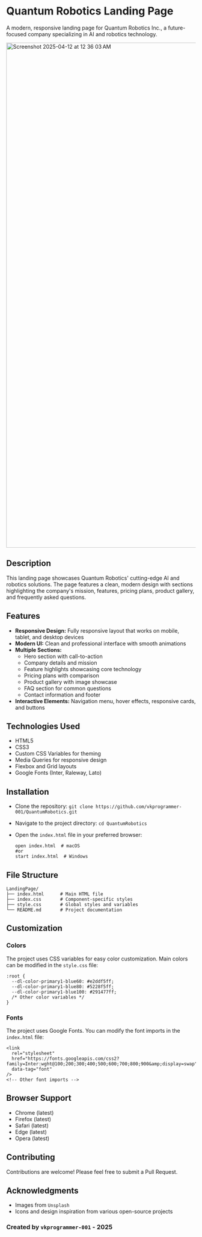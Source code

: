 # Quantum Robotics Landing Page
A modern, responsive landing page for Quantum Robotics Inc., a future-focused company specializing in AI and robotics technology.

<img width="1341" alt="Screenshot 2025-04-12 at 12 36 03 AM" src="https://github.com/user-attachments/assets/570971d0-d4ed-43b1-8e7a-cde57caf4ebe" />

## Description
This landing page showcases Quantum Robotics' cutting-edge AI and robotics solutions. The page features a clean, modern design with sections highlighting the company's mission, features, pricing plans, product gallery, and frequently asked questions.

## Features
- **Responsive Design:** Fully responsive layout that works on mobile, tablet, and desktop devices
- **Modern UI:** Clean and professional interface with smooth animations
- **Multiple Sections:**
  - Hero section with call-to-action
  - Company details and mission
  - Feature highlights showcasing core technology
  - Pricing plans with comparison
  - Product gallery with image showcase
  - FAQ section for common questions
  - Contact information and footer
- **Interactive Elements:** Navigation menu, hover effects, responsive cards, and buttons

## Technologies Used
- HTML5
- CSS3
- Custom CSS Variables for theming
- Media Queries for responsive design
- Flexbox and Grid layouts
- Google Fonts (Inter, Raleway, Lato)

## Installation
- Clone the repository:
```git clone https://github.com/vkprogrammer-001/QuantumRobotics.git```

- Navigate to the project directory:
```cd QuantumRobotics```

- Open the ```index.html``` file in your preferred browser:

  ```
  open index.html  # macOS
  #or
  start index.html  # Windows
  ```

## File Structure
```
LandingPage/
├── index.html      # Main HTML file
├── index.css       # Component-specific styles
├── style.css       # Global styles and variables
└── README.md       # Project documentation
```

## Customization
### Colors
The project uses CSS variables for easy color customization. Main colors can be modified in the ```style.css``` file:
```
:root {
  --dl-color-primary1-blue60: #e2ddf5ff;
  --dl-color-primary1-blue80: #5228f5ff;
  --dl-color-primary1-blue100: #291477ff;
  /* Other color variables */
}
```

### Fonts
The project uses Google Fonts. You can modify the font imports in the ```index.html``` file:
```
<link
  rel="stylesheet"
  href="https://fonts.googleapis.com/css2?family=Inter:wght@100;200;300;400;500;600;700;800;900&amp;display=swap"
  data-tag="font"
/>
<!-- Other font imports -->
```
## Browser Support
- Chrome (latest)
- Firefox (latest)
- Safari (latest)
- Edge (latest)
- Opera (latest)

## Contributing
Contributions are welcome! Please feel free to submit a Pull Request.

## Acknowledgments
- Images from ``Unsplash``
- Icons and design inspiration from various open-source projects

### Created by ```vkprogrammer-001``` - 2025

